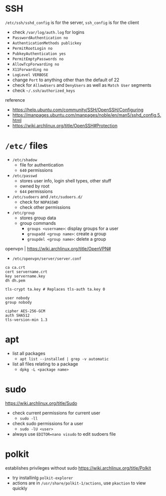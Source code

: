 # SSH
`/etc/ssh/sshd_config` is for the server, `ssh_config` is for the client

- check `/var/log/auth.log` for logins
- `PasswordAuthentication no`
- `AuthenticationMethods publickey`
- `PermitRootLogin no`
- `PubkeyAuthentication yes`
- `PermitEmptyPasswords no`
- `AllowTcpForwarding no`
- `X11Forwarding no`
- `LogLevel VERBOSE`
- change `Port` to anything other than the default of 22
- check for `AllowUsers` and `DenyUsers` as well as `Match User` segments
- check `~/.ssh/authorized_keys`

reference
- https://help.ubuntu.com/community/SSH/OpenSSH/Configuring
- https://manpages.ubuntu.com/manpages/noble/en/man5/sshd_config.5.html
- https://wiki.archlinux.org/title/OpenSSH#Protection

# `/etc/` files
- `/etc/shadow`
    - file for authentication
    - `640` permissions
- `/etc/passwd`
    - stores user info, login shell types, other stuff
    - owned by root
    - `644` permissions
- `/etc/sudoers` and `/etc/sudoers.d/`
    - check for `NOPASSWD`
    - check other permissions
- `/etc/group`
    - stores group data
    - group commands
        - `groups <username>`: display groups for a user
        - `groupadd <group name>`: create a group
        - `groupdel <group name>`: delete a group

openvpn | <https://wiki.archlinux.org/title/OpenVPN#>
- `/etc/openvpn/server/server.conf`
```
ca ca.crt
cert servername.crt
key servername.key
dh dh.pem

tls-crypt ta.key # Replaces tls-auth ta.key 0

user nobody
group nobody
```
```
cipher AES-256-GCM
auth SHA512
tls-version-min 1.3
```

# apt
- list all packages
    - `apt list --installed | grep -v automatic`
- list all files relating to a package
    - `dpkg -L <package name>`

# sudo
https://wiki.archlinux.org/title/Sudo
- check current permissions for current user
    - `sudo -ll`
- check sudo permissions for a user
    - `sudo -lU <user>`
- always use `EDITOR=nano visudo` to edit sudoers file

# polkit
establishes privileges without sudo
<https://wiki.archlinux.org/title/Polkit>
- try installinlg `polkit-explorer`
- actions are in `/usr/share/polkit-1/actions`, use `pkaction` to view quickly